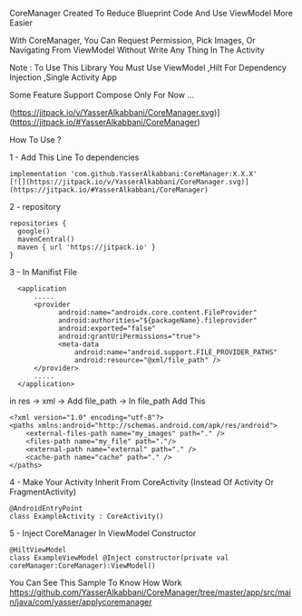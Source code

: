 
CoreManager Created To Reduce Blueprint Code And Use ViewModel More Easier


With CoreManager, You Can Request Permission, Pick Images, Or Navigating From ViewModel Without Write Any Thing In The Activity

Note : To Use This Library You Must Use ViewModel ,Hilt For Dependency Injection ,Single Activity App

Some Feature Support Compose Only For Now ...

(https://jitpack.io/v/YasserAlkabbani/CoreManager.svg)](https://jitpack.io/#YasserAlkabbani/CoreManager)


How To Use ?

1 - Add This Line To dependencies 
```
implementation 'com.github.YasserAlkabbani:CoreManager:X.X.X'
[![](https://jitpack.io/v/YasserAlkabbani/CoreManager.svg)](https://jitpack.io/#YasserAlkabbani/CoreManager)
```

2 - repository
```
repositories {
  google()
  mavenCentral()
  maven { url 'https://jitpack.io' }
}
```

3 - In Manifist File
```
  <application
      .....
      <provider
            android:name="androidx.core.content.FileProvider"
            android:authorities="${packageName}.fileprovider"
            android:exported="false"
            android:grantUriPermissions="true">
            <meta-data
                android:name="android.support.FILE_PROVIDER_PATHS"
                android:resource="@xml/file_path" />
      </provider>
      .....
  </application>
```

in res -> xml -> Add file_path -> In file_path Add This
```
<?xml version="1.0" encoding="utf-8"?>
<paths xmlns:android="http://schemas.android.com/apk/res/android">
    <external-files-path name="my_images" path="." />
    <files-path name="my_file" path="."/>
    <external-path name="external" path="." />
    <cache-path name="cache" path="." />
</paths>
```

4 - Make Your Activity Inherit From CoreActivity (Instead Of Activity Or FragmentActivity)
```
@AndroidEntryPoint
class ExampleActivity : CoreActivity() 
```

5 - Inject CoreManager In ViewModel Constructor
```
@HiltViewModel
class ExampleViewModel @Inject constructor(private val coreManager:CoreManager):ViewModel()
```

You Can See This Sample To Know How Work
https://github.com/YasserAlkabbani/CoreManager/tree/master/app/src/main/java/com/yasser/applycoremanager
